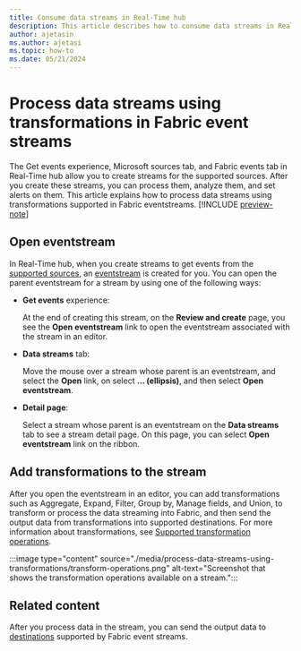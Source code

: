```yaml
---
title: Consume data streams in Real-Time hub
description: This article describes how to consume data streams in Real-Time hub. Process using transformations in eventstreams, add KQL destination to send it to a KQL table and analyze it, and set alerts. 
author: ajetasin
ms.author: ajetasi
ms.topic: how-to
ms.date: 05/21/2024
---
```


# Process data streams using transformations in Fabric event streams
The Get events experience, Microsoft sources tab, and Fabric events tab in Real-Time hub allow you to create streams for the supported sources. After you create these streams, you can process them, analyze them, and set alerts on them. This article explains how to process data streams using transformations supported in Fabric eventstreams. 
[!INCLUDE [preview-note](./includes/preview-note.md)]

## Open eventstream
In Real-Time hub, when you create streams to get events from the [supported sources](supported-sources.md), an [eventstream](../real-time-intelligence/event-streams/overview.md) is created for you. You can open the parent eventstream for a stream by using one of the following ways: 

- **Get events** experience:

    At the end of creating this stream, on the **Review and create** page, you see the **Open eventstream** link to open the eventstream associated with the stream in an editor. 
- **Data streams** tab:

    Move the mouse over a stream whose parent is an eventstream, and select the **Open** link, on select **... (ellipsis)**, and then select **Open eventstream**. 
- **Detail page**:

    Select a stream whose parent is an eventstream on the **Data streams** tab to see a stream detail page. On this page, you can select **Open eventstream** link on the ribbon.  

## Add transformations to the stream
After you open the eventstream in an editor, you can add transformations such as Aggregate, Expand, Filter, Group by, Manage fields, and Union, to transform or process the data streaming into Fabric, and then send the output data from transformations into supported destinations. For more information about transformations, see [Supported transformation operations](../real-time-intelligence/event-streams/route-events-based-on-content.md#supported-operations). 

:::image type="content" source="./media/process-data-streams-using-transformations/transform-operations.png" alt-text="Screenshot that shows the transformation operations available on a stream.":::

## Related content
After you process data in the stream, you can send the output data to 
[destinations](../real-time-intelligence/event-streams/add-manage-eventstream-destinations.md)  supported by Fabric event streams. 






